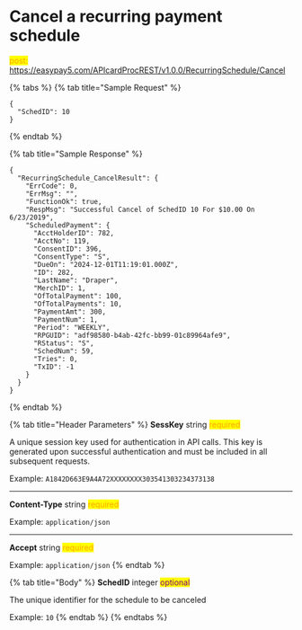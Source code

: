 # Cancel a recurring payment schedule

<mark style="color:orange;">post:</mark> https://easypay5.com/APIcardProcREST/v1.0.0/RecurringSchedule/Cancel

{% tabs %}
{% tab title="Sample Request" %}
```clike
{
  "SchedID": 10
}
```
{% endtab %}

{% tab title="Sample Response" %}
```clike
{
  "RecurringSchedule_CancelResult": {
    "ErrCode": 0,
    "ErrMsg": "",
    "FunctionOk": true,
    "RespMsg": "Successful Cancel of SchedID 10 For $10.00 On 6/23/2019",
    "ScheduledPayment": {
      "AcctHolderID": 782,
      "AcctNo": 119,
      "ConsentID": 396,
      "ConsentType": "S",
      "DueOn": "2024-12-01T11:19:01.000Z",
      "ID": 282,
      "LastName": "Draper",
      "MerchID": 1,
      "OfTotalPayment": 100,
      "OfTotalPayments": 10,
      "PaymentAmt": 300,
      "PaymentNum": 1,
      "Period": "WEEKLY",
      "RPGUID": "adf98580-b4ab-42fc-bb99-01c89964afe9",
      "RStatus": "S",
      "SchedNum": 59,
      "Tries": 0,
      "TxID": -1
    }
  }
}
```
{% endtab %}

{% tab title="Header Parameters" %}
**SessKey** string <mark style="color:orange;">required</mark>

A unique session key used for authentication in API calls. This key is generated upon successful authentication and must be included in all subsequent requests.

Example: `A1842D663E9A4A72XXXXXXXX303541303234373138`

***

**Content-Type** string <mark style="color:orange;">required</mark>

Example: `application/json`

***

**Accept** string <mark style="color:orange;">required</mark>

Example: `application/json`
{% endtab %}

{% tab title="Body" %}
**SchedID** integer <mark style="color:purple;">optional</mark>

The unique identifier for the schedule to be canceled

Example: `10`
{% endtab %}
{% endtabs %}

